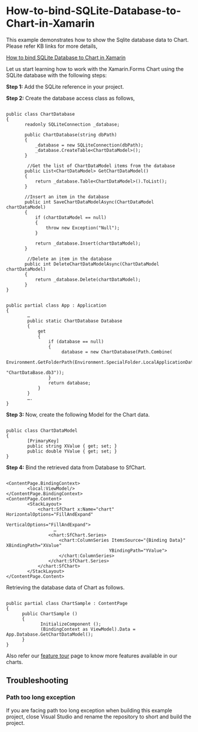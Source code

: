 # How-to-bind-SQLite-Database-to-Chart-in-Xamarin
This example demonstrates how to show the Sqlite database data to Chart.
Please refer KB links for more details,

[How to bind SQLite Database to Chart in Xamarin](https://www.syncfusion.com/kb/11267/how-to-bind-sqlite-database-to-chart-in-xamarin)

Let us start learning how to work with the Xamarin.Forms Chart using the SQLite database with the following steps:

**Step 1:** Add the  SQLite reference in your project. 

**Step 2:** Create the database access class as follows,

 ```

public class ChartDatabase
{
        readonly SQLiteConnection _database;

        public ChartDatabase(string dbPath)
        {
            _database = new SQLiteConnection(dbPath);
            _database.CreateTable<ChartDataModel>();
        }
    
         //Get the list of ChartDataModel items from the database
        public List<ChartDataModel> GetChartDataModel()
        {
            return _database.Table<ChartDataModel>().ToList();
        }

        //Insert an item in the database
        public int SaveChartDataModelAsync(ChartDataModel chartDataModel)
        {
            if (chartDataModel == null)
            {
                throw new Exception("Null");
            }

            return _database.Insert(chartDataModel);
        }

         //Delete an item in the database 
        public int DeleteChartDataModelAsync(ChartDataModel chartDataModel)
        {
            return _database.Delete(chartDataModel);
        }
}

```

```

public partial class App : Application
{
        …
        public static ChartDatabase Database
        {
            get
            {
                if (database == null)
                {
                     database = new ChartDatabase(Path.Combine( 
                     Environment.GetFolderPath(Environment.SpecialFolder.LocalApplicationData), 
                                                  "ChartDataBase.db3"));
                }
                return database;
            }
        }
        ….
}

```

**Step 3:** Now, create the following Model for the Chart data.

```

public class ChartDataModel
{
        [PrimaryKey]
        public string XValue { get; set; }
        public double YValue { get; set; }
}

```

**Step 4:** Bind the retrieved data from Database to SfChart.

```

<ContentPage.BindingContext>
        <local:ViewModel/>
</ContentPage.BindingContext>
<ContentPage.Content>
        <StackLayout>
            <chart:SfChart x:Name="chart" HorizontalOptions="FillAndExpand" 
                                       VerticalOptions="FillAndExpand">
                  …
                <chart:SfChart.Series>
                    <chart:ColumnSeries ItemsSource="{Binding Data}" XBindingPath="XValue" 
                                       YBindingPath="YValue">
                    </chart:ColumnSeries>
                </chart:SfChart.Series>
            </chart:SfChart>
        </StackLayout>
</ContentPage.Content>

```

Retrieving the database data of Chart as follows.

```

public partial class ChartSample : ContentPage
{
      public ChartSample ()
      {
             InitializeComponent ();
             (BindingContext as ViewModel).Data = App.Database.GetChartDataModel();
      }
}

```

Also refer our [feature tour](https://www.syncfusion.com/xamarin-ui-controls/xamarin-charts) page to know more features available in our charts.

## <a name="troubleshooting"></a>Troubleshooting ##
### Path too long exception
If you are facing path too long exception when building this example project, close Visual Studio and rename the repository to short and build the project.

